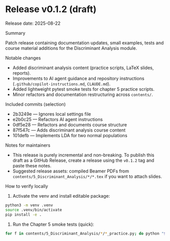 # Release v0.1.2 (draft)

Release date: 2025-08-22

Summary

Patch release containing documentation updates, small examples, tests and course material additions for the Discriminant Analysis module.

Notable changes

- Added discriminant analysis content (practice scripts, LaTeX slides, reports).
- Improvements to AI agent guidance and repository instructions (`.github/copilot-instructions.md`, `CLAUDE.md`).
- Added lightweight pytest smoke tests for chapter 5 practice scripts.
- Minor refactors and documentation restructuring across `contents/`.

Included commits (selection)

- 2b3249e — Ignores local settings file
- e2b0c25 — Refactors AI agent instructions
- 0df5e28 — Refactors and documents course structure
- 87f547c — Adds discriminant analysis course content
- 101defb — Implements LDA for two normal populations

Notes for maintainers

- This release is purely incremental and non-breaking. To publish this draft as a GitHub Release, create a release using the `v0.1.2` tag and paste these notes.
- Suggested release assets: compiled Beamer PDFs from `contents/5_Discriminant_Analysis/*/*.tex` if you want to attach slides.

How to verify locally

1. Activate the venv and install editable package:

```bash
python3 -m venv .venv
source .venv/bin/activate
pip install -e .
```

1. Run the Chapter 5 smoke tests (quick):

```bash
for f in contents/5_Discriminant_Analysis/*/*_practice.py; do python "$f" || break; done
```
